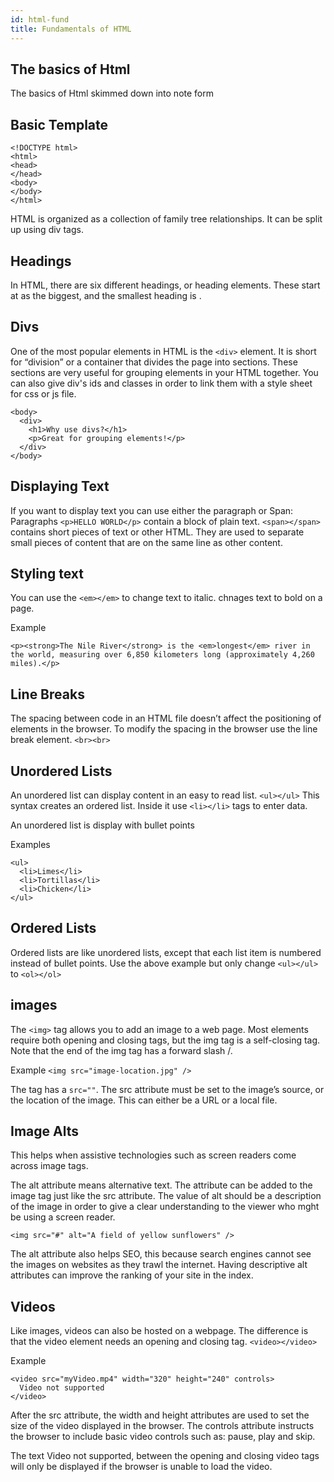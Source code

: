 ```yaml
---
id: html-fund
title: Fundamentals of HTML
---
```


## The basics of Html

The basics of Html skimmed down into note form

## Basic Template

```text
<!DOCTYPE html>
<html>
<head>
</head>
<body>
</body>
</html>
```

HTML is organized as a collection of family tree relationships. It can be split up using div tags.

## Headings

In HTML, there are six different headings, or heading elements. These start at  as the biggest, and the smallest heading is .

## Divs

One of the most popular elements in HTML is the `<div>` element. It is short for “division” or a container that divides the page into sections. These sections are very useful for grouping elements in your HTML together. You can also give div's ids and classes in order to link them with a style sheet for css or js file.

```text
<body>
  <div>
    <h1>Why use divs?</h1>
    <p>Great for grouping elements!</p>
  </div>
</body>
```

## Displaying Text

If you want to display text you can use either the paragraph or Span: Paragraphs `<p>HELLO WORLD</p>` contain a block of plain text. `<span></span>` contains short pieces of text or other HTML. They are used to separate small pieces of content that are on the same line as other content.

## Styling text

You can use the `<em></em>` to change text to italic.  chnages text to bold on a page.

Example

```text
<p><strong>The Nile River</strong> is the <em>longest</em> river in the world, measuring over 6,850 kilometers long (approximately 4,260 miles).</p>
```

## Line Breaks

The spacing between code in an HTML file doesn’t affect the positioning of elements in the browser. To modify the spacing in the browser use the line break element. `<br><br>`

## Unordered Lists

An unordered list can display content in an easy to read list. `<ul></ul>` This syntax creates an ordered list. Inside it use `<li></li>` tags to enter data.

An unordered list is display with bullet points

Examples

```text
<ul>
  <li>Limes</li>
  <li>Tortillas</li>
  <li>Chicken</li>
</ul>
```

## Ordered Lists

Ordered lists are like unordered lists, except that each list item is numbered instead of bullet points. Use the above example but only change `<ul></ul>` to `<ol></ol>`

## images

The `<img>` tag allows you to add an image to a web page. Most elements require both opening and closing tags, but the img tag is a self-closing tag. Note that the end of the img tag has a forward slash /.

Example `<img src="image-location.jpg" />`

The tag has a `src=""`. The src attribute must be set to the image’s source, or the location of the image. This can either be a URL or a local file.

## Image Alts

This helps when assistive technologies such as screen readers come across image tags.

The alt attribute means alternative text. The attribute can be added to the image tag just like the src attribute. The value of alt should be a description of the image in order to give a clear understanding to the viewer who mght be using a screen reader.

`<img src="#" alt="A field of yellow sunflowers" />`

The alt attribute also helps SEO, this because search engines cannot see the images on websites as they trawl the internet. Having descriptive alt attributes can improve the ranking of your site in the index.

## Videos

Like images, videos can also be hosted on a webpage. The difference is that the video element needs an opening and closing tag. `<video></video>`

Example

```text
<video src="myVideo.mp4" width="320" height="240" controls>
  Video not supported
</video>
```

After the src attribute, the width and height attributes are used to set the size of the video displayed in the browser. The controls attribute instructs the browser to include basic video controls such as: pause, play and skip.

The text Video not supported, between the opening and closing video tags will only be displayed if the browser is unable to load the video.

